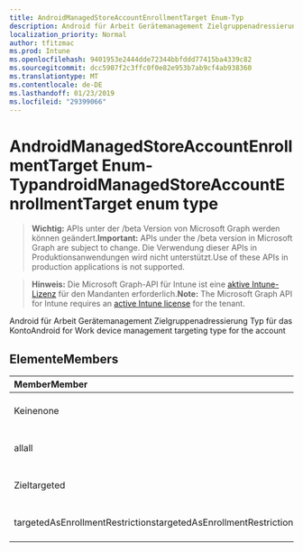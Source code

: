 ```yaml
---
title: AndroidManagedStoreAccountEnrollmentTarget Enum-Typ
description: Android für Arbeit Gerätemanagement Zielgruppenadressierung Typ für das Konto
localization_priority: Normal
author: tfitzmac
ms.prod: Intune
ms.openlocfilehash: 9401953e2444dde72344bbfddd77415ba4339c82
ms.sourcegitcommit: dcc5907f2c3ffc0f0e82e953b7ab9cf4ab938360
ms.translationtype: MT
ms.contentlocale: de-DE
ms.lasthandoff: 01/23/2019
ms.locfileid: "29399066"
---
```

# <a name="androidmanagedstoreaccountenrollmenttarget-enum-type"></a><span data-ttu-id="e43ff-103">AndroidManagedStoreAccountEnrollmentTarget Enum-Typ</span><span class="sxs-lookup"><span data-stu-id="e43ff-103">androidManagedStoreAccountEnrollmentTarget enum type</span></span>

> <span data-ttu-id="e43ff-104">**Wichtig:** APIs unter der /beta Version von Microsoft Graph werden können geändert.</span><span class="sxs-lookup"><span data-stu-id="e43ff-104">**Important:** APIs under the /beta version in Microsoft Graph are subject to change.</span></span> <span data-ttu-id="e43ff-105">Die Verwendung dieser APIs in Produktionsanwendungen wird nicht unterstützt.</span><span class="sxs-lookup"><span data-stu-id="e43ff-105">Use of these APIs in production applications is not supported.</span></span>

> <span data-ttu-id="e43ff-106">**Hinweis:** Die Microsoft Graph-API für Intune ist eine [aktive Intune-Lizenz](https://go.microsoft.com/fwlink/?linkid=839381) für den Mandanten erforderlich.</span><span class="sxs-lookup"><span data-stu-id="e43ff-106">**Note:** The Microsoft Graph API for Intune requires an [active Intune license](https://go.microsoft.com/fwlink/?linkid=839381) for the tenant.</span></span>

<span data-ttu-id="e43ff-107">Android für Arbeit Gerätemanagement Zielgruppenadressierung Typ für das Konto</span><span class="sxs-lookup"><span data-stu-id="e43ff-107">Android for Work device management targeting type for the account</span></span>

## <a name="members"></a><span data-ttu-id="e43ff-108">Elemente</span><span class="sxs-lookup"><span data-stu-id="e43ff-108">Members</span></span>
|<span data-ttu-id="e43ff-109">Member</span><span class="sxs-lookup"><span data-stu-id="e43ff-109">Member</span></span>|<span data-ttu-id="e43ff-110">Wert</span><span class="sxs-lookup"><span data-stu-id="e43ff-110">Value</span></span>|<span data-ttu-id="e43ff-111">Beschreibung</span><span class="sxs-lookup"><span data-stu-id="e43ff-111">Description</span></span>|
|:---|:---|:---|
|<span data-ttu-id="e43ff-112">Keine</span><span class="sxs-lookup"><span data-stu-id="e43ff-112">none</span></span>|<span data-ttu-id="e43ff-113">0</span><span class="sxs-lookup"><span data-stu-id="e43ff-113">0</span></span>|<span data-ttu-id="e43ff-114">Noch nicht dokumentiert</span><span class="sxs-lookup"><span data-stu-id="e43ff-114">Not yet documented</span></span>|
|<span data-ttu-id="e43ff-115">all</span><span class="sxs-lookup"><span data-stu-id="e43ff-115">all</span></span>|<span data-ttu-id="e43ff-116">1</span><span class="sxs-lookup"><span data-stu-id="e43ff-116">1</span></span>|<span data-ttu-id="e43ff-117">Noch nicht dokumentiert</span><span class="sxs-lookup"><span data-stu-id="e43ff-117">Not yet documented</span></span>|
|<span data-ttu-id="e43ff-118">Ziel</span><span class="sxs-lookup"><span data-stu-id="e43ff-118">targeted</span></span>|<span data-ttu-id="e43ff-119">2</span><span class="sxs-lookup"><span data-stu-id="e43ff-119">2</span></span>|<span data-ttu-id="e43ff-120">Noch nicht dokumentiert</span><span class="sxs-lookup"><span data-stu-id="e43ff-120">Not yet documented</span></span>|
|<span data-ttu-id="e43ff-121">targetedAsEnrollmentRestrictions</span><span class="sxs-lookup"><span data-stu-id="e43ff-121">targetedAsEnrollmentRestrictions</span></span>|<span data-ttu-id="e43ff-122">3</span><span class="sxs-lookup"><span data-stu-id="e43ff-122">3</span></span>|<span data-ttu-id="e43ff-123">Noch nicht dokumentiert</span><span class="sxs-lookup"><span data-stu-id="e43ff-123">Not yet documented</span></span>|




